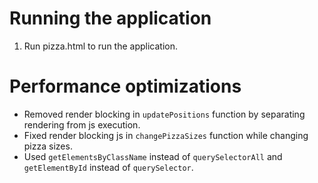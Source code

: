 # Running the application
1. Run pizza.html to run the application.

# Performance optimizations
* Removed render blocking in `updatePositions` function by separating rendering from js execution.
* Fixed render blocking js in `changePizzaSizes` function while changing pizza sizes.
* Used `getElementsByClassName` instead of `querySelectorAll` and `getElementById` instead of `querySelector`.
